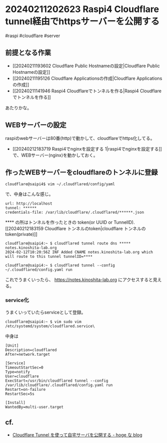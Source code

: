 # 20240211202623 Raspi4 Cloudflare tunnel経由でhttpsサーバーを公開する
#raspi #cloudflare #server

## 前提となる作業
- [[20240211193602 Cloudflare Public Hostnameの設定|Cloudflare Public Hostnameの設定]]
- [[20240211195126 Cloudflare Applicationsの作成|Cloudflare Applicationsの作成]]
- [[20240211141946 Raspi4 Cloudflareでトンネルを作る|Raspi4 Cloudflareでトンネルを作る]]

あたりかな。


## WEBサーバーの設定
raspiのwebサーバーは80番(http)で動かして、cloudflareでhttps化してる。
- [[20240212183719 Raspi4でnginxを設定する 1|raspi4でnginxを設定する]] で、WEBサーバー(nginx)を動かしておく。

## 作ったWEBサーバーをcloudflareのトンネルに登録

```
cloudflare@saipi4$ vim ~/.cloudflared/config/yaml
```
で、中身はこんな感じ。

```
url: http://localhost
tunnel: ******
credentials-file: /var/lib/cloudflare/.cloudflared/******.json
```
\**** の所はトンネルを作ったときの token(or UUID or TunnelID).  [[20240212183159 Cloudflare トンネルのtoken|cloudflare トンネルのtoken(private)]]

```
cloudflare@saipi4:~ $ cloudflared tunnel route dns ***** notes.kinoshita-lab.org
2024-02-12T10:20:56Z INF Added CNAME notes.kinoshita-lab.org which will route to this tunnel tunnelID=****
```
```
cloudflare@saipi4:~ $ cloudflared tunnel --config ~/.cloudflared/config.yaml run
```

これでうまくいったら、 https://notes.kinoshita-lab.org にアクセスすると見える。

### service化
うまくいっていたらserviceとして登録。
```
cloudflare@saipi4:~ $ vim sudo vim /etc/systemd/system/cloudflared.service\
```
中身は
```
[Unit]
Description=cloudflared
After=network.target

[Service]
TimeoutStartSec=0
Type=notify
User=cloudflare
ExecStart=/usr/bin/cloudflared tunnel --config /var/lib/cloudflare/.cloudflared/config.yaml run
Restart=on-failure
RestartSec=5s

[Install]
WantedBy=multi-user.target
```



## cf.

- [Cloudflare Tunnel を使って自宅サーバを公開する - hoge な blog](https://akkyorz.hatenablog.com/entry/2022/12/15/012728)